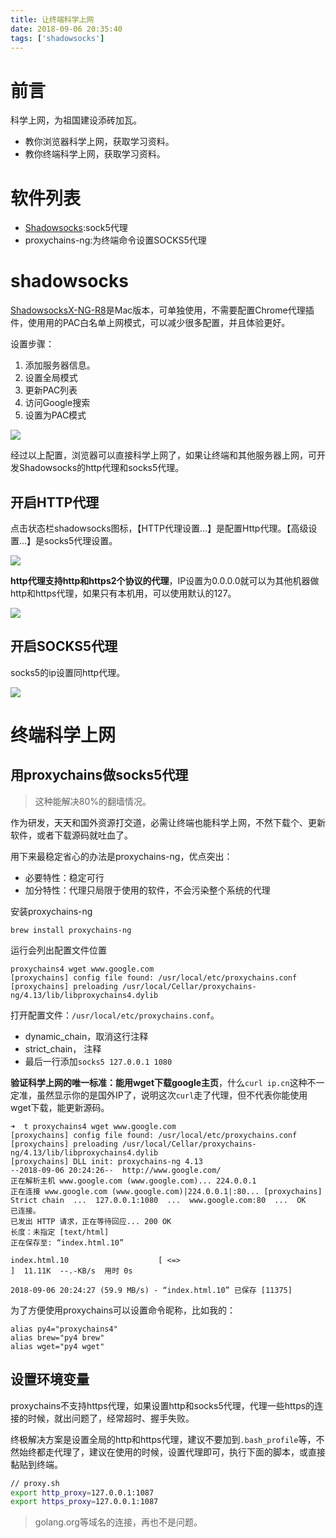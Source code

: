 ```yaml
---
title: 让终端科学上网
date: 2018-09-06 20:35:40
tags: ['shadowsocks']
---
```




# 前言

科学上网，为祖国建设添砖加瓦。

- 教你浏览器科学上网，获取学习资料。
- 教你终端科学上网，获取学习资料。



# 软件列表

- [Shadowsocks](https://github.com/shadowsocks/shadowsocks-iOS/wiki/Shadowsocks-for-OSX-%E5%B8%AE%E5%8A%A9):sock5代理
- proxychains-ng:为终端命令设置SOCKS5代理

<!--more-->

# shadowsocks

[ShadowsocksX-NG-R8](https://raw.githubusercontent.com/VeniZ/ShadowsocksX-NG-R8-Bakup/master/ShadowsocksX-NG-R8.dmg)是Mac版本，可单独使用，不需要配置Chrome代理插件，使用用的PAC白名单上网模式，可以减少很多配置，并且体验更好。

设置步骤：
1. 添加服务器信息。
2. 设置全局模式
3. 更新PAC列表
4. 访问Google搜索
5. 设置为PAC模式

![](http://img.lessisbetter.site/2019-01-ss-ng.png)


经过以上配置，浏览器可以直接科学上网了，如果让终端和其他服务器上网，可开发Shadowsocks的http代理和socks5代理。

## 开启HTTP代理

点击状态栏shadowsocks图标，【HTTP代理设置...】是配置Http代理。【高级设置...】是socks5代理设置。

![](http://img.lessisbetter.site/2019-07-ss_http.png)


**http代理支持http和https2个协议的代理**，IP设置为0.0.0.0就可以为其他机器做http和https代理，如果只有本机用，可以使用默认的127。

![](http://img.lessisbetter.site/2019-07-ss-http-set.png)

## 开启SOCKS5代理

socks5的ip设置同http代理。

![](http://img.lessisbetter.site/2019-07-ss-socks5.png)


# 终端科学上网

## 用proxychains做socks5代理

> 这种能解决80%的翻墙情况。

作为研发，天天和国外资源打交道，必需让终端也能科学上网，不然下载个、更新软件，或者下载源码就吐血了。

用下来最稳定省心的办法是proxychains-ng，优点突出：

- 必要特性：稳定可行
- 加分特性：代理只局限于使用的软件，不会污染整个系统的代理



安装proxychains-ng

```
brew install proxychains-ng
```

运行会列出配置文件位置

```
proxychains4 wget www.google.com
[proxychains] config file found: /usr/local/etc/proxychains.conf
[proxychains] preloading /usr/local/Cellar/proxychains-ng/4.13/lib/libproxychains4.dylib
```

打开配置文件：`/usr/local/etc/proxychains.conf`。

- dynamic_chain，取消这行注释
- strict_chain， 注释
- 最后一行添加`socks5 127.0.0.1 1080`

**验证科学上网的唯一标准：能用wget下载google主页**，什么`curl ip.cn`这种不一定准，虽然显示你的是国外IP了，说明这次`curl`走了代理，但不代表你能使用wget下载，能更新源码。

```
➜  t proxychains4 wget www.google.com
[proxychains] config file found: /usr/local/etc/proxychains.conf
[proxychains] preloading /usr/local/Cellar/proxychains-ng/4.13/lib/libproxychains4.dylib
[proxychains] DLL init: proxychains-ng 4.13
--2018-09-06 20:24:26--  http://www.google.com/
正在解析主机 www.google.com (www.google.com)... 224.0.0.1
正在连接 www.google.com (www.google.com)|224.0.0.1|:80... [proxychains] Strict chain  ...  127.0.0.1:1080  ...  www.google.com:80  ...  OK
已连接。
已发出 HTTP 请求，正在等待回应... 200 OK
长度：未指定 [text/html]
正在保存至: “index.html.10”

index.html.10                    [ <=>                                           ]  11.11K  --.-KB/s  用时 0s

2018-09-06 20:24:27 (59.9 MB/s) - “index.html.10” 已保存 [11375]
```

为了方便使用proxychains可以设置命令昵称，比如我的：

```
alias py4="proxychains4"
alias brew="py4 brew"
alias wget="py4 wget"
```

## 设置环境变量

proxychains不支持https代理，如果设置http和socks5代理，代理一些https的连接的时候，就出问题了，经常超时、握手失败。

终极解决方案是设置全局的http和https代理，建议不要加到`.bash_profile`等，不然始终都走代理了，建议在使用的时候，设置代理即可，执行下面的脚本，或直接黏贴到终端。

```bash
// proxy.sh
export http_proxy=127.0.0.1:1087
export https_proxy=127.0.0.1:1087
```

> golang.org等域名的连接，再也不是问题。